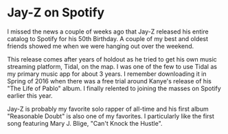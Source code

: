 # Jay-Z on Spotify

I missed the news a couple of weeks ago that Jay-Z released his entire catalog to Spotify for his 50th Birthday. A couple of my best and oldest friends showed me when we were hanging out over the weekend.

This release comes after years of holdout as he tried to get his own music streaming platform, Tidal, on the map. I was one of the few to use Tidal as my primary music app for about 3 years. I remember downloading it in Spring of 2016 when there was a free trial around Kanye's release of his "The Life of Pablo" album. I finally relented to joining the masses on Spotify earlier this year.

Jay-Z is probably my favorite solo rapper of all-time and his first album "Reasonable Doubt" is also one of my favorites. I particularly like the first song featuring Mary J. Blige, "Can't Knock the Hustle".
